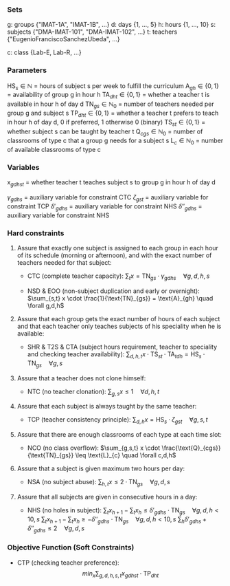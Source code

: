 ### Sets

g: groups {"IMAT-1A", "IMAT-1B", ...}
d: days {1, ..., 5}
h: hours {1, ..., 10}
s: subjects {"DMA-IMAT-101", "DMA-IMAT-102", ...}
t: teachers {"EugenioFranciscoSanchezUbeda", ...}

c: class {Lab-E, Lab-R, ...}


### Parameters

$\text{HS}_{s} \in \mathbb{N}$ = hours of subject s per week to fulfill the curriculum
$\text{A}_{gh} \in \{0,1\}$ = availability of group g in hour h
$\text{TA}_{dht} \in \{0,1\}$ = whether a teacher t is available in hour h of day d
$\text{TN}_{gs} \in \mathbb{N}_0$ = number of teachers needed per group g and subject s
$\text{TP}_{dht} \in \{0,1\}$ = whether a teacher t prefers to teach in hour h of day d, 0 if preferred, 1 otherwise 0 (binary)
$\text{TS}_{st} \in \{0,1\}$ = whether subject s can be taught by teacher t
$\text{Q}_{cgs} \in \mathbb{N}_0$ = number of classrooms of type c that a group g needs for a subject s
$\text{L}_{c} \in \mathbb{N}_0$ = number of available classrooms of type c

### Variables

x$_{gdhst}$ = whether teacher t teaches subject s to group g in hour h of day d

$\gamma_{gdhs}$ = auxiliary variable for constraint CTC
$\zeta_{gst}$ = auxiliary variable for constraint TCP
$\delta'_{gdhs}$ = auxiliary variable for constraint NHS
$\delta''_{gdhs}$ = auxiliary variable for constraint NHS

### Hard constraints

1. Assure that exactly one subject is assigned to each group in each hour of its schedule (morning or afternoon), and with the exact number of teachers needed for that subject:

    - CTC (complete teacher capacity):
$\sum_{t} x = \text{TN}_{gs} \cdot \gamma_{gdhs} \quad \forall g,d,h,s$

    - NSD & EOO (non-subject duplication  and early or overnight):
$\sum_{s,t} x \cdot \frac{1}{\text{TN}_{gs}} = \text{A}_{gh} \quad \forall g,d,h$

2. Assure that each group gets the exact number of hours of each subject and that each teacher only teaches subjects of his speciality when he is available:

    - SHR & T2S & CTA (subject hours requirement, teacher to speciality and checking teacher availability):
$\sum_{d,h,t} x \cdot \text{TS}_{st} \cdot \text{TA}_{tdh} = \text{HS}_{s} \cdot \text{TN}_{gs} \quad \forall g,s$

3. Assure that a teacher does not clone himself:

    - NTC (no teacher clonation):
$\sum_{g,s} x \leq 1 \quad \forall d,h,t$

4. Assure that each subject is always taught by the same teacher:

    - TCP (teacher consistency principle):
$\sum_{d,h} x = \text{HS}_{s} \cdot \zeta_{gst} \quad \forall g,s,t$

5. Assure that there are enough classrooms of each type at each time slot:

    - NCO (no class overflow):
$\sum_{g,s,t} x \cdot \frac{\text{Q}_{cgs}}{\text{TN}_{gs}} \leq \text{L}_{c} \quad \forall c,d,h$

6. Assure that a subject is given maximum two hours per day:

    - NSA (no subject abuse):
$\sum_{h,t} x \leq 2 \cdot \text{TN}_{gs} \quad \forall g,d,s$

7. Assure that all subjects are given in consecutive hours in a day:

    - NHS (no holes in subject):
$\sum_{t} x_{h+1} - \sum_{t} x_{h} \leq \delta'_{gdhs} \cdot \text{TN}_{gs} \quad \forall g,d,h \lt 10,s$
$\sum_{t} x_{h+1} - \sum_{t} x_{h} \geq -\delta''_{gdhs} \cdot \text{TN}_{gs} \quad \forall g,d,h \lt 10,s$
$\sum_{h}\delta'_{gdhs} + \delta''_{gdhs} \leq 2  \quad \forall g,d,s$


### Objective Function (Soft Constraints)

- CTP (checking teacher preference):
$$min_x \sum_{g,d,h,s,t} x_{gdhst} \cdot \text{TP}_{dht}$$